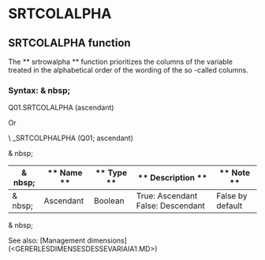 # SRTCOLALPHA

## SRTCOLALPHA function

The ** srtrowalpha ** function prioritizes the columns of the variable treated in the alphabetical order of the wording of the so -called columns.

### Syntax: & nbsp;

Q01.SRTCOLALPHA (ascendant)

Or

\ _SRTCOLPHALPHA (Q01; ascendant)

& nbsp;

|& nbsp;|** Name ** |** Type ** |** Description ** |** Note ** |
|--- |--- |--- |--- |--- |
|& nbsp;|Ascendant |Boolean |True: Ascendant False: Descendant |False by default |

& nbsp;

See also: [Management dimensions] (<GERERLESDIMENSESDESSEVARIAIA1.MD>)
